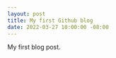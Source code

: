 ```yaml
---
layout: post
title: My first Github blog
date: 2022-03-27 10:00:00 -08:00
---
```


My first blog post.  
